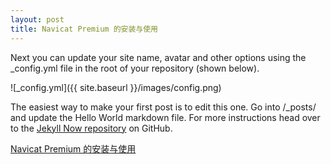 ```yaml
---
layout: post
title: Navicat Premium 的安装与使用
---
```


Next you can update your site name, avatar and other options using the _config.yml file in the root of your repository (shown below).

![_config.yml]({{ site.baseurl }}/images/config.png)

The easiest way to make your first post is to edit this one. Go into /_posts/ and update the Hello World markdown file. For more instructions head over to the [Jekyll Now repository](https://github.com/barryclark/jekyll-now) on GitHub.



[Navicat Premium 的安装与使用](http://www.jianshu.com/p/c546ec7b5a5d) 
